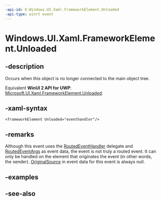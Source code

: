 ```yaml
---
-api-id: E:Windows.UI.Xaml.FrameworkElement.Unloaded
-api-type: winrt event
---
```


<!-- Event syntax
public event Windows.UI.Xaml.RoutedEventHandler Unloaded
-->

# Windows.UI.Xaml.FrameworkElement.Unloaded

## -description
Occurs when this object is no longer connected to the main object tree.

Equivalent **WinUI 2 API for UWP**: [Microsoft.UI.Xaml.FrameworkElement.Unloaded](/windows/winui/api/microsoft.ui.xaml.frameworkelement.unloaded).

## -xaml-syntax
```xaml
<frameworkElement Unloaded="eventhandler"/>
```


## -remarks
Although this event uses the [RoutedEventHandler](routedeventhandler.md) delegate and [RoutedEventArgs](routedeventargs.md) as event data, the event is not truly a routed event. It can only be handled on the element that originates the event (in other words, the sender). [OriginalSource](routedeventargs_originalsource.md) in event data for this event is always null.

## -examples

## -see-also
